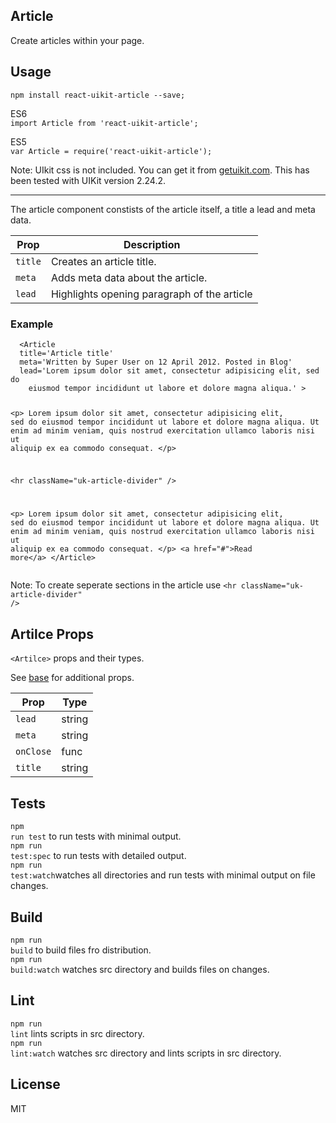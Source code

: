 <div><section><h1>Article</h1><p>Create articles within your page.</p></section><section><h2>Usage</h2><p><code>npm install react-uikit-article --save;</code></p><p>ES6 <br/><code>import Article from &#x27;react-uikit-article&#x27;;</code><br/></p><p>ES5 <br/><code>var Article = require(&#x27;react-uikit-article&#x27;);</code></p><p><span class="uk-badge  uk-badge-danger">Note:</span>  UIkit css is not included. You can get it from <a href="http://getuikit.com/">getuikit.com</a>. This has been tested with UIKit version 2.24.2.</p><hr/><p>The article component constists of the article itself, a title a lead and meta data.</p><table class="uk-table"><thead><tr><th>Prop</th><th>Description</th></tr></thead><tbody><tr><td><code>title</code></td><td>Creates an article title.</td></tr><tr><td><code>meta</code></td><td>Adds meta data about the article.</td></tr><tr><td><code>lead</code></td><td>Highlights opening paragraph of the article</td></tr></tbody></table><h3>Example</h3><pre class="uk-scrollable-text xml"><code class="xml">  &lt;Article
  title=&#x27;Article title&#x27;
  meta=&#x27;Written by Super User on 12 April 2012. Posted in Blog&#x27;
  lead=&#x27;Lorem ipsum dolor sit amet, consectetur adipisicing elit, sed do
    eiusmod tempor incididunt ut labore et dolore magna aliqua.&#x27; &gt;

  &lt;p&gt;
    Lorem ipsum dolor sit amet, consectetur adipisicing elit, sed do eiusmod
    tempor incididunt ut labore et dolore magna aliqua. Ut enim ad minim veniam,
    quis nostrud exercitation ullamco laboris nisi ut aliquip ex ea commodo consequat.
  &lt;/p&gt;

  &lt;hr className=&quot;uk-article-divider&quot; /&gt;

  &lt;p&gt;
    Lorem ipsum dolor sit amet, consectetur adipisicing elit, sed do eiusmod
    tempor incididunt ut labore et dolore magna aliqua. Ut enim ad minim veniam,
    quis nostrud exercitation ullamco laboris nisi ut aliquip ex ea commodo consequat.
  &lt;/p&gt;
  &lt;a href=&quot;#&quot;&gt;Read more&lt;/a&gt;
&lt;/Article&gt;
</code></pre><p><span class="uk-badge">Note:</span>  To create seperate sections in the article use <code>&lt;hr className=&quot;uk-article-divider&quot; /&gt;</code></p></section><section><h2>Artilce Props</h2><p><code>&lt;Artilce&gt;</code> props and their types.</p><p>See <a href="https://github.com/otissv/react-uikit-base">base</a> for additional props.</p><table class="uk-table"><thead><tr><th>Prop</th><th>Type</th></tr></thead><tbody><tr><td><code>lead</code></td><td>string</td></tr><tr><td><code>meta</code></td><td>string</td></tr><tr><td><code>onClose</code></td><td>func</td></tr><tr><td><code>title</code></td><td>string</td></tr></tbody></table></section><section><h2>Tests</h2><p><code>npm run test</code> to run tests with minimal output.<br/><code>npm run test:spec</code> to run tests with detailed output.<br/><code>npm run test:watch</code>watches all directories and run tests with minimal output on file changes.<br/></p></section><section><h2>Build</h2><p><code>npm run build</code> to build files fro distribution.<br/><code>npm run build:watch</code> watches src directory and builds files on changes.<br/></p></section><section><h2>Lint</h2><p><code>npm run lint</code> lints scripts in src directory.<br/><code>npm run lint:watch</code> watches src directory and lints scripts in src directory.<br/></p></section><section><h2>License</h2><p>MIT</p></section></div>